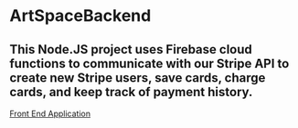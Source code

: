 # ArtSpaceBackend
## This Node.JS project uses Firebase cloud functions to communicate with our Stripe API to create new Stripe users, save cards, charge cards, and keep track of payment history. 
[Front End Application](https://github.com/atj3097/Capstone-ArtSpace)
